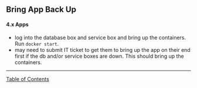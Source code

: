 ## Bring App Back Up

#### 4.x Apps
- log into the database box and service box and bring up the containers. Run `docker start`.
- may need to submit IT ticket to get them to bring up the app on their end first if the db and/or service boxes are down. This should bring up the containers.


***
[Table of Contents](../README.md)